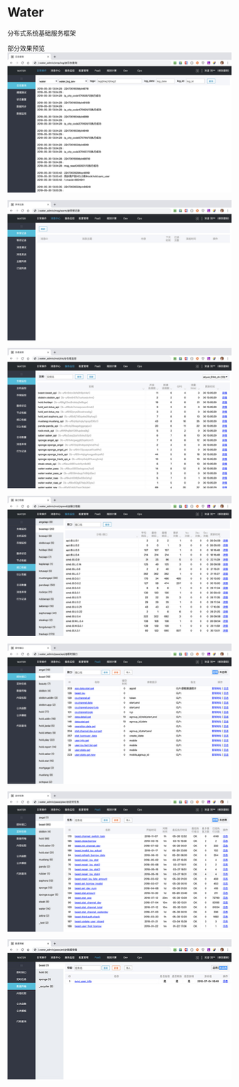 # Water
分布式系统基础服务框架


部分效果预览
![](/preview/11.jpg)

![](/preview/21.jpg)

![](/preview/31.jpg)

![](/preview/36.jpg)

![](/preview/51.jpg)

![](/preview/52.jpg)

![](/preview/53.jpg)
